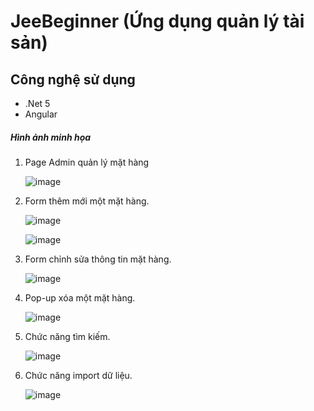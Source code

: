 # JeeBeginner (Ứng dụng quản lý tài sản)
## Công nghệ sử dụng
 - .Net 5
 - Angular

##### Hình ảnh minh họa

1. Page Admin quản lý mặt hàng
   
   ![image](https://github.com/user-attachments/assets/e467cf22-9077-433f-9513-f95e030fd977)

2. Form thêm mới một mặt hàng.

   ![image](https://github.com/user-attachments/assets/3bb92d65-50d0-46d1-a324-47805463165d)

   ![image](https://github.com/user-attachments/assets/e2262721-0de5-46a2-9540-b233a73b247d)

3. Form chỉnh sửa thông tin mặt hàng.

   ![image](https://github.com/user-attachments/assets/f5b44683-169f-41db-99f2-269815087594)

4. Pop-up xóa một mặt hàng.

   ![image](https://github.com/user-attachments/assets/0f062dbf-1342-4895-a0aa-f82ea771af34)

5. Chức năng tìm kiếm.

   ![image](https://github.com/user-attachments/assets/cbbaafe0-58d4-46b9-9b8c-60958e2299ef)

6. Chức năng import dữ liệu.

   ![image](https://github.com/user-attachments/assets/d1a99195-e87a-468b-bffd-42270b7487d1)






